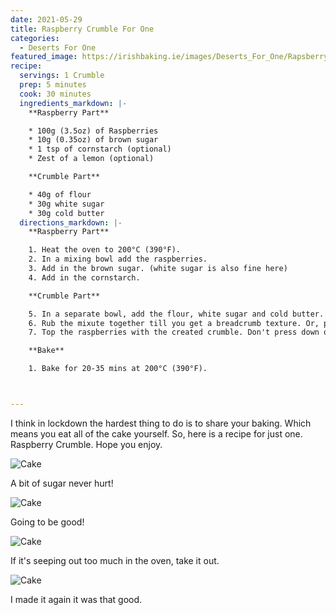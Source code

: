 ```yaml
---
date: 2021-05-29
title: Raspberry Crumble For One
categories:
  - Deserts For One
featured_image: https://irishbaking.ie/images/Deserts_For_One/Rapsberry_Crumble/Image_1.jpg
recipe:
  servings: 1 Crumble
  prep: 5 minutes
  cook: 30 minutes
  ingredients_markdown: |-
    **Raspberry Part**

    * 100g (3.5oz) of Raspberries
    * 10g (0.35oz) of brown sugar
    * 1 tsp of cornstarch (optional)
    * Zest of a lemon (optional)

    **Crumble Part**

    * 40g of flour
    * 30g white sugar
    * 30g cold butter
  directions_markdown: |-
    **Raspberry Part**

    1. Heat the oven to 200°C (390°F).
    2. In a mixing bowl add the raspberries.
    3. Add in the brown sugar. (white sugar is also fine here)
    4. Add in the cornstarch.

    **Crumble Part**

    5. In a separate bowl, add the flour, white sugar and cold butter.
    6. Rub the mixute together till you get a breadcrumb texture. Or, pop it into the food processor to mix it well.
    7. Top the raspberries with the created crumble. Don't press down on the crumble, you want some air flowing.

    **Bake**

    1. Bake for 20-35 mins at 200°C (390°F).



---
```

I think in lockdown the hardest thing to do is to share your baking. Which means you eat all of the cake yourself. So, here is a recipe for just one. Raspberry Crumble. Hope you enjoy.

![Cake](https://irishbaking.ie/images/Deserts_For_One/Rapsberry_Crumble/Image_2.jpg)

A bit of sugar never hurt!

![Cake](https://irishbaking.ie/images/Deserts_For_One/Rapsberry_Crumble/Image_3.jpg)

Going to be good!

![Cake](https://irishbaking.ie/images/Deserts_For_One/Rapsberry_Crumble/Image_4.jpg)

If it's seeping out too much in the oven, take it out.

![Cake](https://irishbaking.ie/images/Deserts_For_One/Rapsberry_Crumble/Image_5.jpg)

I made it again it was that good.
